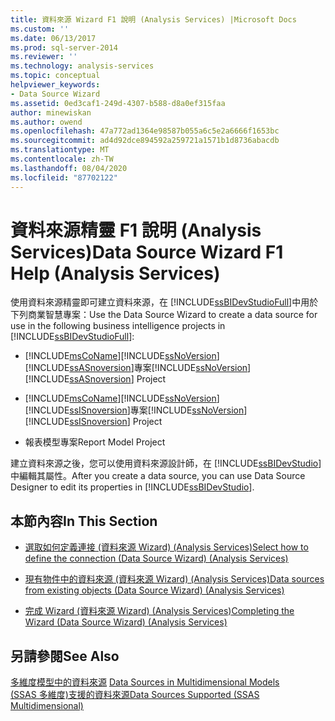 ```yaml
---
title: 資料來源 Wizard F1 說明 (Analysis Services) |Microsoft Docs
ms.custom: ''
ms.date: 06/13/2017
ms.prod: sql-server-2014
ms.reviewer: ''
ms.technology: analysis-services
ms.topic: conceptual
helpviewer_keywords:
- Data Source Wizard
ms.assetid: 0ed3caf1-249d-4307-b588-d8a0ef315faa
author: minewiskan
ms.author: owend
ms.openlocfilehash: 47a772ad1364e98587b055a6c5e2a6666f1653bc
ms.sourcegitcommit: ad4d92dce894592a259721a1571b1d8736abacdb
ms.translationtype: MT
ms.contentlocale: zh-TW
ms.lasthandoff: 08/04/2020
ms.locfileid: "87702122"
---
```

# <a name="data-source-wizard-f1-help-analysis-services"></a><span data-ttu-id="4b35e-102">資料來源精靈 F1 說明 (Analysis Services)</span><span class="sxs-lookup"><span data-stu-id="4b35e-102">Data Source Wizard F1 Help (Analysis Services)</span></span>
  <span data-ttu-id="4b35e-103">使用資料來源精靈即可建立資料來源，在 [!INCLUDE[ssBIDevStudioFull](../includes/ssbidevstudiofull-md.md)]中用於下列商業智慧專案：</span><span class="sxs-lookup"><span data-stu-id="4b35e-103">Use the Data Source Wizard to create a data source for use in the following business intelligence projects in [!INCLUDE[ssBIDevStudioFull](../includes/ssbidevstudiofull-md.md)]:</span></span>  
  
-   [!INCLUDE[msCoName](../includes/msconame-md.md)]<span data-ttu-id="4b35e-104">[!INCLUDE[ssNoVersion](../includes/ssnoversion-md.md)] [!INCLUDE[ssASnoversion](../includes/ssasnoversion-md.md)]專案</span><span class="sxs-lookup"><span data-stu-id="4b35e-104">[!INCLUDE[ssNoVersion](../includes/ssnoversion-md.md)] [!INCLUDE[ssASnoversion](../includes/ssasnoversion-md.md)] Project</span></span>  
  
-   [!INCLUDE[msCoName](../includes/msconame-md.md)]<span data-ttu-id="4b35e-105">[!INCLUDE[ssNoVersion](../includes/ssnoversion-md.md)] [!INCLUDE[ssISnoversion](../includes/ssisnoversion-md.md)]專案</span><span class="sxs-lookup"><span data-stu-id="4b35e-105">[!INCLUDE[ssNoVersion](../includes/ssnoversion-md.md)] [!INCLUDE[ssISnoversion](../includes/ssisnoversion-md.md)] Project</span></span>  
  
-   <span data-ttu-id="4b35e-106">報表模型專案</span><span class="sxs-lookup"><span data-stu-id="4b35e-106">Report Model Project</span></span>  
  
 <span data-ttu-id="4b35e-107">建立資料來源之後，您可以使用資料來源設計師，在 [!INCLUDE[ssBIDevStudio](../includes/ssbidevstudio-md.md)]中編輯其屬性。</span><span class="sxs-lookup"><span data-stu-id="4b35e-107">After you create a data source, you can use Data Source Designer to edit its properties in [!INCLUDE[ssBIDevStudio](../includes/ssbidevstudio-md.md)].</span></span>  
  
## <a name="in-this-section"></a><span data-ttu-id="4b35e-108">本節內容</span><span class="sxs-lookup"><span data-stu-id="4b35e-108">In This Section</span></span>  
  
-   [<span data-ttu-id="4b35e-109">選取如何定義連接 &#40;資料來源 Wizard&#41; &#40;Analysis Services&#41;</span><span class="sxs-lookup"><span data-stu-id="4b35e-109">Select how to define the connection &#40;Data Source Wizard&#41; &#40;Analysis Services&#41;</span></span>](select-how-to-define-the-connection-data-source-wizard-analysis-services.md)  
  
-   [<span data-ttu-id="4b35e-110">現有物件中的資料來源 &#40;資料來源 Wizard&#41; &#40;Analysis Services&#41;</span><span class="sxs-lookup"><span data-stu-id="4b35e-110">Data sources from existing objects &#40;Data Source Wizard&#41; &#40;Analysis Services&#41;</span></span>](data-sources-from-existing-objects-data-source-wizard-analysis-services.md)  
  
-   [<span data-ttu-id="4b35e-111">完成 Wizard &#40;資料來源 Wizard&#41; &#40;Analysis Services&#41;</span><span class="sxs-lookup"><span data-stu-id="4b35e-111">Completing the Wizard &#40;Data Source Wizard&#41; &#40;Analysis Services&#41;</span></span>](completing-the-wizard-data-source-wizard-analysis-services.md)  
  
## <a name="see-also"></a><span data-ttu-id="4b35e-112">另請參閱</span><span class="sxs-lookup"><span data-stu-id="4b35e-112">See Also</span></span>  
 <span data-ttu-id="4b35e-113">[多維度模型中的資料來源](multidimensional-models/data-sources-in-multidimensional-models.md) </span><span class="sxs-lookup"><span data-stu-id="4b35e-113">[Data Sources in Multidimensional Models](multidimensional-models/data-sources-in-multidimensional-models.md) </span></span>  
 [<span data-ttu-id="4b35e-114">&#40;SSAS 多維度&#41;支援的資料來源</span><span class="sxs-lookup"><span data-stu-id="4b35e-114">Data Sources Supported &#40;SSAS Multidimensional&#41;</span></span>](multidimensional-models/supported-data-sources-ssas-multidimensional.md)  
  
  
